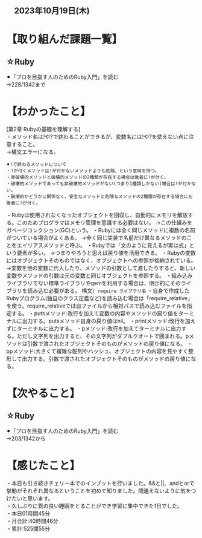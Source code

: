 ## 　2023年10月19日(木)
# 【取り組んだ課題一覧】
## ☆Ruby
⚫︎「プロを目指す人のためのRuby入門」を読む<br>
→228/1342まで<br>
# 【わかったこと】
[第2章 Rubyの基礎を理解する]<br>
・メソッド名は!や?で終わることができるが、変数名には!や?を使えない点に注意すること。<br>
→構文エラーになる。
```
⚫︎!で終わるメソッドについて
・!が付くメソッドは!が付かないメソッドよりも危険、という意味を持つ。
・非破壊的メソッドと破壊的メソッドの2種類が存在する場合は後者に!が付く。
・破壊的メソッドであっても非破壊的メソッドがない(つまり1種類しかない)場合は!が付かない。
・破壊的かどうかに関係なく、安全なメソッドと危険なメソッドの2種類が存在する場合にも後者に!が付く。
```
・Rubyは使用されなくなったオブジェクトを回収し、自動的にメモリを解放する。このためプログラマはメモリ管理を意識する必要はない。
→この仕組みをガベージコレクション(GC)という。
・Rubyには全く同じメソッドに複数の名前がついている場合がよくある。
→全く同じ実装で名前だけ異なるメソッドのことをエイリアスメソッドと呼ぶ。
・Rubyでは「文のように見えるが実は式」という要素が多い。
→つまりやろうと思えば戻り値を活用できる。
・Rubyの変数にはオブジェクトそのものではなく、オブジェクトへの参照が格納されている。
→変数を他の変数に代入したり、メソッドの引数として渡したりすると、新しい変数やメソッドの引数は元の変数と同じオブジェクトを参照する。
・組み込みライブラリでない標準ライブラリやgemを利用する場合は、明示的にそのライブラリを読み込む必要がある。
構文）`require ライブラリ名`
・自身で作成したRubyプログラム(独自のクラス定義など)を読み込む場合は「require_relative」を使う。require_relativeでは自ファイルから相対パスで読み込むファイルを指定する。
・putsメソッド:改行を加えて変数の内容やメソッドの戻り値をターミナルに出力する。putsメソッド自身の戻り値はnil。
・printメソッド:改行を加えずにターミナルに出力する。
・pメソッド:改行を加えてターミナルに出力する。ただし文字列を出力すると、その文字列がダブルクオートで囲まれる。pメソッドは引数で渡されたオブジェクトそのものがメソッドの戻り値になる。
・ppメソッド:大きくて複雑な配列やハッシュ、オブジェクトの内容を見やすく整形して出力する。引数で渡されたオブジェクトそのものがメソッドの戻り値になる。
# 【次やること】
## ☆Ruby
⚫︎「プロを目指す人のためのRuby入門」を読む<br>
→203/1342から<br>
# 【感じたこと】
・本日も引き続きチェリー本でのインプットを行いました。&&と||、andとorで挙動がそれぞれ異なるということを初めて知りました。間違えないように気をつけたいと思います。<br>
・久しぶりに質の良い睡眠をとることができ学習に集中できた1日でした。<br>
・本日01時間45分<br>
・月合計:40時間46分<br>
・累計:525間55分<br>
